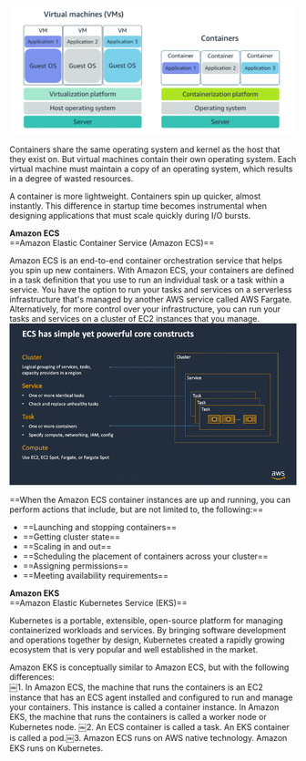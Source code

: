 ![Exported image](Exported%20image%2020250315115715-0.png)

Containers share the same operating system and kernel as the host that they exist on. But virtual machines contain their own operating system. Each virtual machine must maintain a copy of an operating system, which results in a degree of wasted resources.
 
A container is more lightweight. Containers spin up quicker, almost instantly. This difference in startup time becomes instrumental when designing applications that must scale quickly during I/O bursts.

**Amazon ECS**  
==Amazon Elastic Container Service (Amazon ECS)==
   

Amazon ECS is an end-to-end container orchestration service that helps you spin up new containers. With Amazon ECS, your containers are defined in a task definition that you use to run an individual task or a task within a service. You have the option to run your tasks and services on a serverless infrastructure that's managed by another AWS service called AWS Fargate. Alternatively, for more control over your infrastructure, you can run your tasks and services on a cluster of EC2 instances that you manage.
 ![Your containers are defined in a task definition that you use to run an individual task or task within a service.](Exported%20image%2020250315115716-1.png)  

==When the Amazon ECS container instances are up and running, you can perform actions that include, but are not limited to, the following:==

- ==Launching and stopping containers==
- ==Getting cluster state==
- ==Scaling in and out==
- ==Scheduling the placement of containers across your cluster==
- ==Assigning permissions==
- ==Meeting availability requirements==
 
**Amazon EKS**  
==Amazon Elastic Kubernetes Service (EKS)==
 
Kubernetes is a portable, extensible, open-source platform for managing containerized workloads and services. By bringing software development and operations together by design, Kubernetes created a rapidly growing ecosystem that is very popular and well established in the market.
 
Amazon EKS is conceptually similar to Amazon ECS, but with the following differences:  
￼1. In Amazon ECS, the machine that runs the containers is an EC2 instance that has an ECS agent installed and configured to run and manage your containers. This instance is called a container instance. In Amazon EKS, the machine that runs the containers is called a worker node or Kubernetes node. ￼2. An ECS container is called a task. An EKS container is called a pod.￼3. Amazon ECS runs on AWS native technology. Amazon EKS runs on Kubernetes.